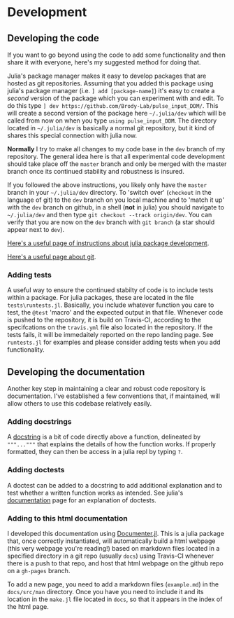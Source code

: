 # Development

## Developing the code

If you want to go beyond using the code to add some functionality and then share it with everyone, here's my suggested method for doing that. 

Julia's package manager makes it easy to develop packages that are hosted as git repositories. Assuming that you added this package using julia's package manager (i.e. `] add [package-name]`) it's easy to create a _second_ version of the package which you can experiment with and edit. To do this type `] dev https://github.com/Brody-Lab/pulse_input_DDM/`. This will create a second version of the package here `~/.julia/dev` which will be called from now on when you type `using pulse_input_DDM`. The directory located in `~/.julia/dev` is basically a normal git repository, but it kind of shares this special connection with julia now.

**Normally** I try to make all changes to my code base in the `dev` branch of my repository. The general idea here is that all experimental code development should take place off the `master` branch and only be merged with the master branch once its continued stability and robustness is insured. 

If you followed the above instructions, you likely only have the `master` branch in your `~/.julia/dev` directory. To 'switch over' (`checkout` in the language of git) to the `dev` branch on you local machine and to 'match it up' with the `dev` branch on github, in a shell (**not** in julia) you should navigate to `~/.julia/dev` and then type `git checkout --track origin/dev`. You can verify that you are now on the `dev` branch with `git branch` (a star should appear next to `dev`).

[Here's a useful page of instructions about julia package development](https://tlienart.github.io/pub/julia/dev-pkg.html).

[Here's a useful page about git](https://www.git-tower.com/learn/git/faq/track-remote-upstream-branch).


### Adding tests

A useful way to ensure the continued stabilty of code is to include tests within a package. For julia packages, these are located in the file `tests\runtests.jl`. Basically, you include whatever function you care to test, the `@test` 'macro' and the expected output in that file. Whenever code is pushed to the repository, it is build on Travis-CI, according to the specifcations on the `travis.yml` file also located in the repository. If the tests fails, it will be immedaitely reported on the repo landing page. See `runtests.jl` for examples and please consider adding tests when you add functionality.

## Developing the documentation

Another key step in maintaining a clear and robust code repository is documentation. I've established a few conventions that, if maintained, will allow others to use this codebase relatively easily. 

### Adding docstrings

A [docstring](https://docs.julialang.org/en/v1/manual/documentation/index.html) is a bit of code directly above a function, delineated by `"""..."""` that explains the details of how the function works. If properly formatted, they can then be access in a julia repl by typing `?`. 

### Adding doctests

A doctest can be added to a docstring to add additional explanation and to test whether a written function works as intended. See julia's [documentation](https://docs.julialang.org/en/v1/manual/documentation/index.html) page for an explanation of doctests. 

### Adding to this html documentation

I developed this documentation using [Documenter.jl](https://github.com/JuliaDocs/Documenter.jl). This is a julia package that, once correctly instantiated, will automatically build a html webpage (this very webpage you're reading!) based on markdown files located in a specified directory in a git repo (usually `docs`) using Travis-CI whenever there is a push to that repo, and host that html webpage on the github repo on a `gh-pages` branch. 

To add a new page, you need to add a markdown files (`example.md`) in the `docs/src/man` directory. Once you have you need to include it and its location in the `make.jl` file located in `docs`, so that it appears in the index of the html page.


